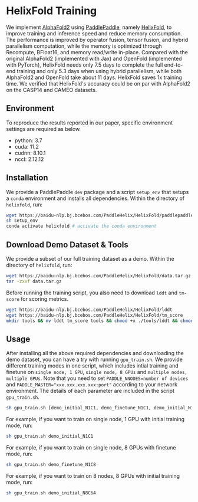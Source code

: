 # HelixFold Training

We implement [AlphaFold2](https://doi.org/10.1038/s41586-021-03819-2) using [PaddlePaddle](https://github.com/paddlepaddle/paddle), namely [HelixFold](https://arxiv.org/abs/2207.05477), to improve training and inference speed and reduce memory consumption. The performance is improved by operator fusion, tensor fusion, and hybrid parallelism computation, while the memory is optimized through Recompute, BFloat16, and memory read/write in-place. Compared with the original AlphaFold2 (implemented with Jax) and OpenFold (implemented with PyTorch), HelixFold needs only 7.5 days to complete the full end-to-end training and only 5.3 days when using hybrid parallelism, while both AlphaFold2 and OpenFold take about 11 days. HelixFold saves 1x training time. We verified that HelixFold's accuracy could be on par with AlphaFold2 on the CASP14 and CAMEO datasets.

## Environment

To reproduce the results reported in our paper, specific environment settings are required as below. 

- python: 3.7
- cuda: 11.2
- cudnn: 8.10.1
- nccl: 2.12.12

## Installation

We provide a PaddlePaddle `dev` package and a script `setup_env` that setups a `conda` environment and installs all dependencies. Within the directory of `helixfold`, run:

```bash
wget https://baidu-nlp.bj.bcebos.com/PaddleHelix/HelixFold/paddlepaddle_gpu-0.0.0-cp37-cp37m-linux_x86_64.whl
sh setup_env
conda activate helixfold # activate the conda environment
```

## Download Demo Dataset & Tools

We provide a subset of our full training dataset as a demo. Within the directory of `helixfold`, run:

```bash
wget https://baidu-nlp.bj.bcebos.com/PaddleHelix/HelixFold/data.tar.gz
tar -zxvf data.tar.gz
```

Before running the training script, you also need to download `lddt` and `tm-score` for scoring metrics.

```bash
wget https://baidu-nlp.bj.bcebos.com/PaddleHelix/HelixFold/lddt
wget https://baidu-nlp.bj.bcebos.com/PaddleHelix/HelixFold/tm_score
mkdir tools && mv lddt tm_score tools && chmod +x ./tools/lddt && chmod +x ./tools/tm_score
```

## Usage

After installing all the above required dependencies and downloading the demo dataset, you can have a try with running `gpu_train.sh`. We provide different training modes in one script, which includes intial training and finetune on `single node, 1 GPU`, `single node, 8 GPUs` and `multiple nodes, multiple GPUs`. Note that you need to set `PADDLE_NNODES=number of devices` and `PADDLE_MASTER="xxx.xxx.xxx.xxx:port"` according to your network environment. The details of each parameter are included in the script `gpu_train.sh`.

```bash
sh gpu_train.sh [demo_initial_N1C1, demo_finetune_N1C1, demo_initial_N1C8, demo_finetune_N1C8, demo_initial_N8C64, demo_finetune_N8C64]
```

For example, if you want to train on single node, 1 GPU with initial training mode, run:

```bash
sh gpu_train.sh demo_initial_N1C1
```

For example, if you want to train on single node, 8 GPUs with finetune mode, run:

```bash
sh gpu_train.sh demo_finetune_N1C8
```

For example, if you want to train on 8 nodes, 8 GPUs with initial training mode, run:

```bash
sh gpu_train.sh demo_initial_N8C64
```
